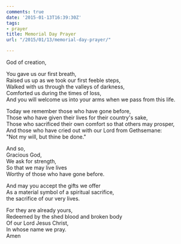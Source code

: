 ```yaml
---
comments: true
date: '2015-01-13T16:39:30Z'
tags:
- prayer
title: Memorial Day Prayer
url: "/2015/01/13/memorial-day-prayer/"

---
```

God of creation,

You gave us our first breath,  
Raised us up as we took our first feeble steps,  
Walked with us through the valleys of darkness,  
Comforted us during the times of loss,  
And you will welcome us into your arms when we pass from this life.  
  
Today we remember those who have gone before,  
Those who have given their lives for their country's sake,  
Those who sacrificed their own comfort so that others may prosper,  
And those who have cried out with our Lord from Gethsemane:  
"Not my will, but thine be done."  
  
  
And so,  
Gracious God,  
We ask for strength,  
So that we may live lives  
Worthy of those who have gone before.  
  
And may you accept the gifts we offer  
As a material symbol of a spiritual sacrifice,  
the sacrifice of our very lives.  
  
For they are already yours,  
Redeemed by the shed blood and broken body  
Of our Lord Jesus Christ,  
In whose name we pray.  
Amen

